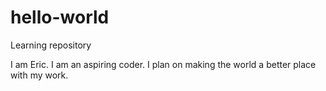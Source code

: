 # hello-world

Learning repository

I am Eric.  I am an aspiring coder.  I plan on making the world a better place with my work.
